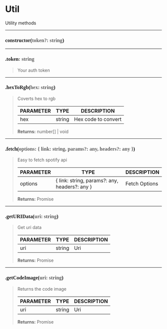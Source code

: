 # Util

Utility methods

---
<h3 style="font-family: consolas;" id="constructor">constructor(<font style="opacity: 0.7; font-weight: light;">token?: string</font>)</h3>


---
<h3 style="font-family: consolas;" id="token">.token<font style="opacity: 0.7; font-weight: light;">: string</font></h3>

> Your auth token
> 

---
<h3 style="font-family: consolas;" id="hextorgb">.hexToRgb(<font style="opacity: 0.7; font-weight: light;">hex: string</font>)</h3>

> Coverts hex to rgb
> 
> | PARAMETER   | TYPE    | DESCRIPTION    |
> |--------|---------|----------------|
> | hex | string | Hex code to convert |
> 
> **Returns:** number[] | void

---
<h3 style="font-family: consolas;" id="fetch">.fetch(<font style="opacity: 0.7; font-weight: light;">options: { link: string, params?: any, headers?: any }</font>)</h3>

> Easy to fetch spotify api
> 
> | PARAMETER   | TYPE    | DESCRIPTION    |
> |--------|---------|----------------|
> | options | { link: string, params?: any, headers?: any } | Fetch Options |
> 
> **Returns:** Promise<any>

---
<h3 style="font-family: consolas;" id="geturidata">.getURIData(<font style="opacity: 0.7; font-weight: light;">uri: string</font>)</h3>

> Get uri data
> 
> | PARAMETER   | TYPE    | DESCRIPTION    |
> |--------|---------|----------------|
> | uri | string | Uri |
> 
> **Returns:** Promise<any>

---
<h3 style="font-family: consolas;" id="getcodeimage">.getCodeImage(<font style="opacity: 0.7; font-weight: light;">uri: string</font>)</h3>

> Returns the code image
> 
> | PARAMETER   | TYPE    | DESCRIPTION    |
> |--------|---------|----------------|
> | uri | string | Uri |
> 
> **Returns:** Promise<any>